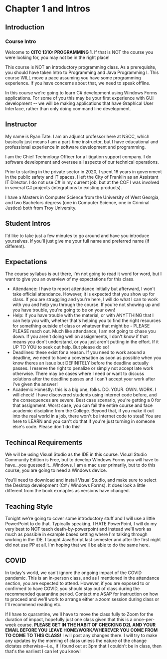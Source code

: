 # Chapter 1 and Intros 

## Introduction

### Course Intro

Welcome to __CITC 1310: PROGRAMMING 1__.  If that is NOT the course you were looking for, you may not be in the right place!  

This course is NOT an introductory programming class.  As a prerequisite, you should have taken Intro to Programming and Java Programming I.  This course WILL move a pace assuming you have some programming experience. If you have concerns about that, we need to speak offline.

In this course we're going to learn C# development using Windows Forms applications. For some of you this may be your first experience with GUI development -- we will be making applications that have Graphical User Interface, rather than only doing command line development.  

## Instructor 

My name is Ryan Tate. I am an adjunct professor here at NSCC, which basically just means I am a part-time instructor, but I have educational and professional experience in software development and programming. 

I am the Chief Technology Officer for a litigation support company. I do software development and oversee all aspects of our technical operations.

Prior to starting in the private sector in 2020, I spent 16 years in government in the public safety and IT spaces.  I left the City of Franklin as an Assistant IT Director.  I do not use C# in my current job, but at the COF I was involved in several C# projects (integrations to existing products).

I have a Masters in Computer Science from the University of West Georgia, and two Bachelors degress (one in Computer Science, one in Criminal Justice) both from Troy University.

## Student Intros 

I'd like to take just a few minutes to go around and have you introduce yourselves.  If you'll just give me your full name and preferred name (if different).

## Expectations 

The course syllabus is out there, I'm not going to read it word for word, but I want to give you an overview of my expectations for this class.

- Attendance: I have to report attendance initially but afterward, I won't take official attendance. However, it is expected that you show up for class. If you are struggling and you're here, I will do what I can to work with you and help you through the course. If you're not showing up and you have trouble, you're going to be on your own!
- Help: If you have trouble with the material, or with ANYTTHING that I can help you with, whether that's helping you to find the right resources for something outside of class or whatever that might be - PLEASE PLEASE reach out. Much like attendance, I am not going to chase you down. If you aren't doing well on assignments, I don't know if that means you don't understand, or you just aren't putting in the effort. If it UP TO YOU to seek out help. But please do so!
- Deadlines: these exist for a reason. If you need to work around a deadline, we need to have a conversation as soon as possible when you know theres an issue but DEFINITELY before the deadline actually passes. I reserve the right to penalize or simply not accept late work otherwise. There may be cases where I need or want to discuss solutions after the deadline passes and I can't accept your work after I've given the answer!
- Academic Honestly: this is a big one, folks. DO. YOUR. OWN. WORK.  I will check!  I have discovered students using internet code before, and the consequences are severe. Best case scenario, you're getting a 0 for that assignment.  Worst case, you can fail the entire course and face academic discipline from the College. Beyond that, if you make it out into the real world in a job, there won't be internet code to steal!  You are here to LEARN and you can't do that if you're just turning in someone else's code. Please don't do this!

## Techincal Requirements

We will be using Visual Studio as the IDE in this course.  Visual Studio Community Edition is Free, but to develop Windows Forms you will have to have...you guessed it...Windows.  I am a mac user primarily, but to do this course, you are going to need a Windows device.

You'll need to download and install Visual Studio, and make sure to select the Desktop development (C# / Windows Forms). It does look a little different from the book exmaples as versions have changed.

## Teaching Style

Tonight we're going to cover some introductory stuff and I will use a little PowerPoint to do that. Typically speaking, I HATE PowerPoint, I will do my very best to NOT teach death-by-powerpoint and instead we'll work as much as possible in example based setting where I'm talking through working in the IDE. I taught JavaScript last semester and after the first night did not use PP at all. I'm hoping that we'll be able to do the same here.

## COVID

In today's world, we can't ignore the ongoing impact of the COVID pandemic. This is an in-person class, and as I mentioned in the attendance section, you are expected to attend. However, if you are exposed to or confirmed to have COVID, you should stay out of class during the recommended quarantine period. Contact me ASAP for instruction on how to proceed and we'll work to arrange either a zoom session during class or I'll recommend reading etc.  

If __I__ have to quarantine, we'll have to move the class fully to Zoom for the duration of impact, hopefully just one class given that this is a once-per-week course. __PLEASE GET IN THE HABIT OF CHECKING D2L AND YOUR EMAIL BEFORE YOU LEAVE HOME/WORK/WHEREVER YOU COME FROM TO COME TO THIS CLASS!__  I will post any changes there. I will try to make any updates by the morning of class unless the nature of the change dictates otherwise--i.e., if I found out at 3pm that I couldn't be in class, then that's the earliest I can let you know!
